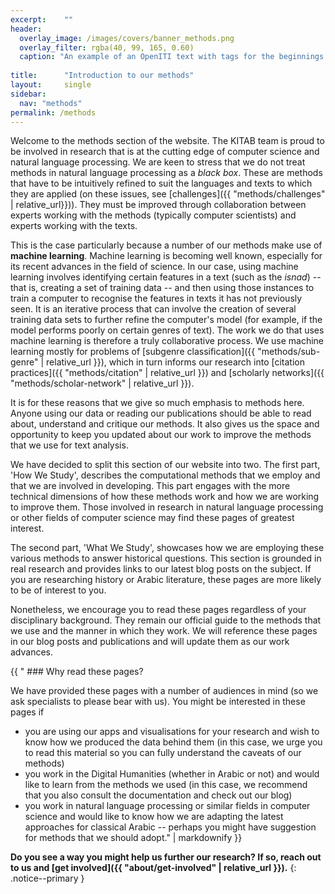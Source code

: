 ```yaml
---
excerpt:	""
header:
  overlay_image: /images/covers/banner_methods.png
  overlay_filter: rgba(40, 99, 165, 0.60)
  caption: "An example of an OpenITI text with tags for the beginnings and ends of *isnad*s"
  
title:		"Introduction to our methods"
layout:		single
sidebar:
  nav: "methods"
permalink: /methods
---
```

Welcome to the methods section of the website. The KITAB team is proud to be involved in research that is at the cutting edge of computer science and natural language processing. We are keen to stress that we do not treat methods in natural language processing as a *black box*. These are methods that have to be intuitively refined to suit the languages and texts to which they are applied (on these issues, see [challenges]({{ "methods/challenges" | relative_url}})). They must be improved through collaboration between experts working with the methods (typically computer scientists) and experts working with the texts.
This is the case particularly because a number of our methods make use of **machine learning**. Machine learning is becoming well known, especially for its recent advances in the field of science. In our case, using machine learning involves identifying certain features in a text (such as the *isnad*) -- that is, creating a set of training data -- and then using those instances to train a computer to recognise the features in texts it has not previously seen. It is an iterative process that can involve the creation of several training data sets to further refine the computer's model (for example, if the model performs poorly on certain genres of text). The work we do that uses machine learning is therefore a truly collaborative process. We use machine learning mostly for problems of [subgenre classification]({{ "methods/sub-genre" | relative_url }}), which in turn informs our research into [citation practices]({{ "methods/citation" | relative_url }}) and [scholarly networks]({{ "methods/scholar-network" | relative_url }}).
It is for these reasons that we give so much emphasis to methods here. Anyone using our data or reading our publications should be able to read about, understand and critique our methods. It also gives us the space and opportunity to keep you updated about our work to improve the methods that we use for text analysis.
We have decided to split this section of our website into two. The first part, 'How We Study', describes the computational methods that we employ and that we are involved in developing. This part engages with the more technical dimensions of how these methods work and how we are working to improve them. Those involved in research in natural language processing or other fields of computer science may find these pages of greatest interest.
The second part, 'What We Study', showcases how we are employing these various methods to answer historical questions. This section is grounded in real research and provides links to our latest blog posts on the subject. If you are researching history or Arabic literature, these pages are more likely to be of interest to you.
Nonetheless, we encourage you to read these pages regardless of your disciplinary background. They remain our official guide to the methods that we use and the manner in which they work. We will reference these pages in our blog posts and publications and will update them as our work advances.
<div class="notice--warning">{{ "
### Why read these pages?
We have provided these pages with a number of audiences in mind (so we ask specialists to please bear with us). You might be interested in these pages if* you are using our apps and visualisations for your research and wish to know how we produced the data behind them (in this case, we urge you to read this material so you can fully understand the caveats of our methods)* you work in the Digital Humanities (whether in Arabic or not) and would like to learn from the methods we used (in this case, we recommend that you also consult the documentation and check out our blog)* you work in natural language processing or similar fields in computer science and would like to know how we are adapting the latest approaches for classical Arabic -- perhaps you might have suggestion for methods that we should adopt." | markdownify }}</div>

**Do you see a way you might help us further our research? If so, reach out to us and [get involved]({{ "about/get-involved" | relative_url }}).**
{: .notice--primary }
